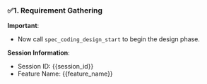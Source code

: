 ﻿### ✅1. Requirement Gathering

**Important**:

- Now call `spec_coding_design_start` to begin the design phase.


**Session Information**:

- Session ID: {{session_id}}
- Feature Name: {{feature_name}}